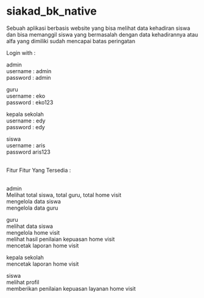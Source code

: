 # siakad_bk_native
Sebuah aplikasi berbasis website yang bisa melihat data kehadiran siswa dan bisa memanggil siswa yang bermasalah dengan data kehadirannya atau alfa yang dimiliki sudah mencapai batas peringatan 

Login with :

admin<br>
username : admin<br>
password : admin

guru<br>
username : eko<br>
password : eko123

kepala sekolah<br>
username : edy<br>
password : edy

siswa<br>
username : aris<br>
password aris123

<br>
Fitur Fitur Yang Tersedia :<br><br>

admin<br>
Melihat total siswa, total guru, total home visit<br>
mengelola data siswa<br>
mengelola data guru

guru<br>
melihat data siswa<br>
mengelola home visit<br>
melihat hasil penilaian kepuasan home visit<br>
mencetak laporan home visit

kepala sekolah<br>
mencetak laporan home visit

siswa<br>
melihat profil<br>
memberikan penilaian kepuasan layanan home visit
